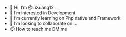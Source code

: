 - 👋 Hi, I’m @LiXuang12
- 👀 I’m interested in Development
- 🌱 I’m currently learning on Php native and Framework
- 💞️ I’m looking to collaborate on ...
- 📫 How to reach me DM me 

<!---
LiXuang12/LiXuang12 is a ✨ special ✨ repository because its `README.md` (this file) appears on your GitHub profile.
You can click the Preview link to take a look at your changes.
--->
